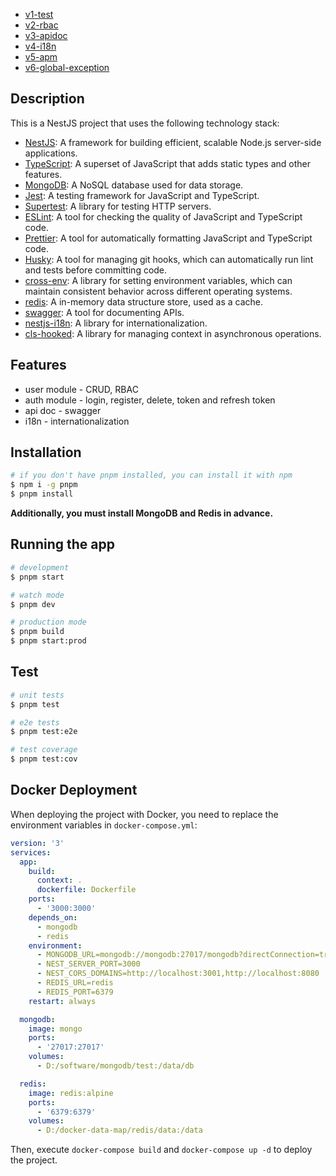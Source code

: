 - [v1-test](https://github.com/woai3c/nestjs-demo/tree/v1-test)
- [v2-rbac](https://github.com/woai3c/nestjs-demo/tree/v2-rbac)
- [v3-apidoc](https://github.com/woai3c/nestjs-demo/tree/v3-apidoc)
- [v4-i18n](https://github.com/woai3c/nestjs-demo/tree/v4-i18n)
- [v5-apm](https://github.com/woai3c/nestjs-demo/tree/v5-apm)
- [v6-global-exception](https://github.com/woai3c/nestjs-demo/tree/v6-global-exception)

## Description

This is a NestJS project that uses the following technology stack:

- [NestJS](https://nestjs.com/): A framework for building efficient, scalable Node.js server-side applications.
- [TypeScript](https://www.typescriptlang.org/): A superset of JavaScript that adds static types and other features.
- [MongoDB](https://www.mongodb.com/): A NoSQL database used for data storage.
- [Jest](https://jestjs.io/): A testing framework for JavaScript and TypeScript.
- [Supertest](https://github.com/visionmedia/supertest): A library for testing HTTP servers.
- [ESLint](https://eslint.org/): A tool for checking the quality of JavaScript and TypeScript code.
- [Prettier](https://prettier.io/): A tool for automatically formatting JavaScript and TypeScript code.
- [Husky](https://typicode.github.io/husky/): A tool for managing git hooks, which can automatically run lint and tests before committing code.
- [cross-env](https://github.com/kentcdodds/cross-env): A library for setting environment variables, which can maintain consistent behavior across different operating systems.
- [redis](https://redis.io/): A in-memory data structure store, used as a cache.
- [swagger](https://swagger.io/): A tool for documenting APIs.
- [nestjs-i18n](https://nestjs-i18n.com/): A library for internationalization.
- [cls-hooked](https://github.com/jeff-lewis/cls-hooked): A library for managing context in asynchronous operations.

## Features

- user module - CRUD, RBAC
- auth module - login, register, delete, token and refresh token
- api doc - swagger
- i18n - internationalization

## Installation

```bash
# if you don't have pnpm installed, you can install it with npm
$ npm i -g pnpm
$ pnpm install
```

**Additionally, you must install MongoDB and Redis in advance.**

## Running the app

```bash
# development
$ pnpm start

# watch mode
$ pnpm dev

# production mode
$ pnpm build
$ pnpm start:prod
```

## Test

```bash
# unit tests
$ pnpm test

# e2e tests
$ pnpm test:e2e

# test coverage
$ pnpm test:cov
```

## Docker Deployment

When deploying the project with Docker, you need to replace the environment variables in `docker-compose.yml`:

```yml
version: '3'
services:
  app:
    build:
      context: .
      dockerfile: Dockerfile
    ports:
      - '3000:3000'
    depends_on:
      - mongodb
      - redis
    environment:
      - MONGODB_URL=mongodb://mongodb:27017/mongodb?directConnection=true&serverSelectionTimeoutMS=2000&appName=mongosh+2.2.0
      - NEST_SERVER_PORT=3000
      - NEST_CORS_DOMAINS=http://localhost:3001,http://localhost:8080
      - REDIS_URL=redis
      - REDIS_PORT=6379
    restart: always

  mongodb:
    image: mongo
    ports:
      - '27017:27017'
    volumes:
      - D:/software/mongodb/test:/data/db

  redis:
    image: redis:alpine
    ports:
      - '6379:6379'
    volumes:
      - D:/docker-data-map/redis/data:/data
```

Then, execute `docker-compose build` and `docker-compose up -d` to deploy the project.
